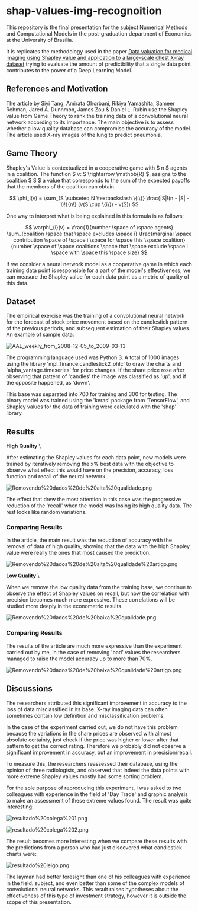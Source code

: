 # shap-values-img-recognoition

This repository is the final presentation for the subject Numerical Methods and Computational Models in the post-graduation department of Economics at the University of Brasília.

It is replicates the methodology used in the paper [Data valuation for medical imaging using Shapley value and application to a large-scale chest X-ray dataset](https://www.semanticscholar.org/paper/Data-valuation-for-medical-imaging-using-Shapley-to-Tang-Ghorbani/8a4a77347f274b58325ef6c5575611b589d4ba6c) trying to evaluate the amount of predictbility that a single data point contributes to the power of a Deep Learning Model.

## References and Motivation

The article by Siyi Tang, Amirata Ghorbani, Rikiya Yamashita, Sameer Rehman, Jared A. Dunnmon, James Zou & Daniel L. Rubin use the Shapley value from Game Theory to rank the training data of a convolutional neural network according to its importance. 
The main objective is to assess whether a low quality database can compromise the accuracy of the model. The article used X-ray images of the lung to predict pneumonia.

## Game Theory

Shapley's Value is contextualized in a cooperative game with $ n $ agents in a coalition. The function $ v: S \rightarrow \mathbb{R} $, assigns to the coalition $ S $ a value that corresponds to the sum of the expected payoffs that the members of the coalition can obtain.

$$
\phi_i(v) = \sum_{S \subseteq N \textbackslash \{i\}} \frac{|S|!(n - |S| - 1)!}{n!} (v(S \cup \{i\}) - v(S))
$$

One way to interpret what is being explained in this formula is as follows:

$$
\varphi_{i}(v) = \frac{1}{number \space of \space agents} \sum_{coalition \space that \space excludes \space i} \frac{marginal \space contribution \space of \space i \space for \space this \space coalition}{number \space of \space coalitions \space that \space exclude \space i \space with \space this \space size}
$$

If we consider a neural network model as a cooperative game in which each training data point is responsible for a part of the model's effectiveness, we can measure the Shapley value for each data point as a metric of quality of this data.

## Dataset

The empirical exercise was the training of a convolutional neural network for the forecast of stock price movement based on the candlestick pattern of the previous periods, and subsequent estimation of their Shapley values. An example of sample data:

![AAL_weekly_from_2008-12-05_to_2009-03-13](https://github.com/vitorbborges/shap-values-img-recognoition/blob/main/Test/up/AAL_weekly_from_2008-12-05_to_2009-03-13.png)

The programming language used was Python 3. A total of 1000 images using the library 'mpl_finance.candlestick2_ohlc' to draw the charts and 'alpha_vantage.timeseries' for price changes. If the share price rose after observing that pattern of 'candles' the image was classified as 'up', and if the opposite happened, as 'down'.

This base was separated into 700 for training and 300 for testing. The binary model was trained using the 'keras' package from 'TensorFlow', and Shapley values for the data of training were calculated with the 'shap' library.

## Results

**High Quality** \

After estimating the Shapley values for each data point, new models were trained by iteratively removing the x% best data with the objective to observe what effect this would have on the precision, accuracy, loss function and recall of the neural network.

![Removendo%20dados%20de%20alta%20qualidade.png](https://github.com/vitorbborges/shap-values-img-recognoition/raw/main/Graphs%20and%20Tables/Removendo%20dados%20de%20alta%20qualidade.png)

The effect that drew the most attention in this case was the progressive reduction of the 'recall' when the model was losing its high quality data. The rest looks like random variations.

### Comparing Results

In the article, the main result was the reduction of accuracy with the removal of data of high quality, showing that the data with the high Shapley value were really the ones that most caused the prediction.

![Removendo%20dados%20de%20alta%20qualidade%20artigo.png](https://github.com/vitorbborges/shap-values-img-recognoition/raw/main/Graphs%20and%20Tables/Removendo%20dados%20de%20alta%20qualidade%20artigo.png)


**Low Quality** \

When we remove the low quality data from the training base, we continue to observe the effect of Shapley values on recall, but now the correlation with precision becomes much more expressive. These correlations will be studied more deeply in the econometric results.

![Removendo%20dados%20de%20baixa%20qualidade.png](https://github.com/vitorbborges/shap-values-img-recognoition/raw/main/Graphs%20and%20Tables/Removendo%20dados%20de%20baixa%20qualidade.png)

### Comparing Results

The results of the article are much more expressive than the experiment carried out by me, in the case of removing 'bad' values the researchers managed to raise the model accuracy up to more than 70%.


![Removendo%20dados%20de%20baixa%20qualidade%20artigo.png](https://github.com/vitorbborges/shap-values-img-recognoition/raw/main/Graphs%20and%20Tables/Removendo%20dados%20de%20baixa%20qualidade%20artigo.png)

## Discussions

The researchers attributed this significant improvement in accuracy to the loss of data misclassified in its base. X-ray imaging data can often sometimes contain low definition and misclassification problems.

In the case of the experiment carried out, we do not have this problem because the variations in the share prices are observed with almost absolute certainty, just check if the price was higher or lower after that pattern to get the correct rating. Therefore we probably did not observe a significant improvement in accuracy, but an improvement in precision/recall.

To measure this, the researchers reassessed their database, using the opinion of three radiologists, and observed that indeed the data points with more extreme Shapley values mostly had some sorting problem.

For the sole purpose of reproducing this experiment, I was asked to two colleagues with experience in the field of 'Day Trade' and graphic analysis to make an assessment of these extreme values found. The result was quite interesting:

![resultado%20colega%201.png](https://github.com/vitorbborges/shap-values-img-recognoition/raw/main/Graphs%20and%20Tables/resultado%20colega%201.png)

![resultado%20colega%202.png](https://github.com/vitorbborges/shap-values-img-recognoition/raw/main/Graphs%20and%20Tables/resultado%20colega%202.png)

The result becomes more interesting when we compare these results with the
predictions from a person who had just discovered what candlestick charts were:

![resultado%20leigo.png](https://github.com/vitorbborges/shap-values-img-recognoition/raw/main/Graphs%20and%20Tables/resultado%20leigo.png)

The layman had better foresight than one of his colleagues with experience in the field. subject, and even better than some of the complex models of convolutional neural networks. This result raises hypotheses about the effectiveness of this type of investment strategy, however it is outside the scope of this presentation.
